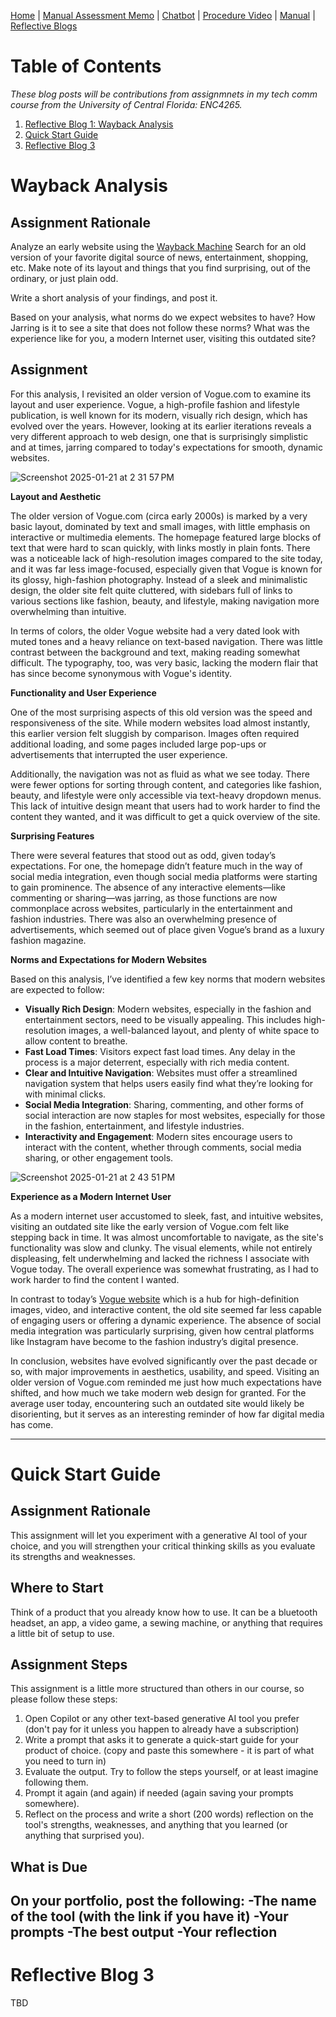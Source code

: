 [Home](index.md) | [Manual Assessment Memo](manual_assessment_memo.md) | [Chatbot](chatbot.md) | [Procedure Video](procedure_video.md) | [Manual](manual.md) | [Reflective Blogs](reflective_blogs.md) 

# Table of Contents 
*These blog posts will be contributions from assignmnets in my tech comm course from the University of Central Florida: ENC4265.*
1. [Reflective Blog 1: Wayback Analysis](#wayback-analysis)
2. [Quick Start Guide](#quick-start-guide)
3. [Reflective Blog 3](#reflective-blog-3)
   
# Wayback Analysis

## Assignment Rationale 
Analyze an early website using the [Wayback Machine](https://web.archive.org/) Search for an old version of your favorite digital source of news, entertainment, shopping, etc. Make note of its layout and things that you find surprising, out of the ordinary, or just plain odd.

Write a short analysis of your findings, and post it.

Based on your analysis, what norms do we expect websites to have? How Jarring is it to see a site that does not follow these norms? What was the experience like for you, a modern Internet user, visiting this outdated site?

## Assignment
For this analysis, I revisited an older version of Vogue.com to examine its layout and user experience. Vogue, a high-profile fashion and lifestyle publication, is well known for its modern, visually rich design, which has evolved over the years. However, looking at its earlier iterations reveals a very different approach to web design, one that is surprisingly simplistic and at times, jarring compared to today's expectations for smooth, dynamic websites.

![Screenshot 2025-01-21 at 2 31 57 PM](https://github.com/user-attachments/assets/30e9abd7-35e2-41a5-b8c3-599e75582d76)

**Layout and Aesthetic**

The older version of Vogue.com (circa early 2000s) is marked by a very basic layout, dominated by text and small images, with little emphasis on interactive or multimedia elements. The homepage featured large blocks of text that were hard to scan quickly, with links mostly in plain fonts. There was a noticeable lack of high-resolution images compared to the site today, and it was far less image-focused, especially given that Vogue is known for its glossy, high-fashion photography. Instead of a sleek and minimalistic design, the older site felt quite cluttered, with sidebars full of links to various sections like fashion, beauty, and lifestyle, making navigation more overwhelming than intuitive.

In terms of colors, the older Vogue website had a very dated look with muted tones and a heavy reliance on text-based navigation. There was little contrast between the background and text, making reading somewhat difficult. The typography, too, was very basic, lacking the modern flair that has since become synonymous with Vogue's identity.

**Functionality and User Experience**

One of the most surprising aspects of this old version was the speed and responsiveness of the site. While modern websites load almost instantly, this earlier version felt sluggish by comparison. Images often required additional loading, and some pages included large pop-ups or advertisements that interrupted the user experience.

Additionally, the navigation was not as fluid as what we see today. There were fewer options for sorting through content, and categories like fashion, beauty, and lifestyle were only accessible via text-heavy dropdown menus. This lack of intuitive design meant that users had to work harder to find the content they wanted, and it was difficult to get a quick overview of the site.

**Surprising Features**

There were several features that stood out as odd, given today’s expectations. For one, the homepage didn’t feature much in the way of social media integration, even though social media platforms were starting to gain prominence. The absence of any interactive elements—like commenting or sharing—was jarring, as those functions are now commonplace across websites, particularly in the entertainment and fashion industries. There was also an overwhelming presence of advertisements, which seemed out of place given Vogue’s brand as a luxury fashion magazine.

**Norms and Expectations for Modern Websites**

Based on this analysis, I’ve identified a few key norms that modern websites are expected to follow:

- **Visually Rich Design**: Modern websites, especially in the fashion and entertainment sectors, need to be visually appealing. This includes high-resolution images, a well-balanced layout, and plenty of white space to allow content to breathe.
- **Fast Load Times**: Visitors expect fast load times. Any delay in the process is a major deterrent, especially with rich media content.
- **Clear and Intuitive Navigation**: Websites must offer a streamlined navigation system that helps users easily find what they’re looking for with minimal clicks.
- **Social Media Integration**: Sharing, commenting, and other forms of social interaction are now staples for most websites, especially for those in the fashion, entertainment, and lifestyle industries.
- **Interactivity and Engagement**: Modern sites encourage users to interact with the content, whether through comments, social media sharing, or other engagement tools.

![Screenshot 2025-01-21 at 2 43 51 PM](https://github.com/user-attachments/assets/d62c7b2b-3c21-45fc-be13-5efde0a57c94)

**Experience as a Modern Internet User**

As a modern internet user accustomed to sleek, fast, and intuitive websites, visiting an outdated site like the early version of Vogue.com felt like stepping back in time. It was almost uncomfortable to navigate, as the site's functionality was slow and clunky. The visual elements, while not entirely displeasing, felt underwhelming and lacked the richness I associate with Vogue today. The overall experience was somewhat frustrating, as I had to work harder to find the content I wanted.

In contrast to today’s [Vogue website](https://www.vogue.com/) which is a hub for high-definition images, video, and interactive content, the old site seemed far less capable of engaging users or offering a dynamic experience. The absence of social media integration was particularly surprising, given how central platforms like Instagram have become to the fashion industry’s digital presence.

In conclusion, websites have evolved significantly over the past decade or so, with major improvements in aesthetics, usability, and speed. Visiting an older version of Vogue.com reminded me just how much expectations have shifted, and how much we take modern web design for granted. For the average user today, encountering such an outdated site would likely be disorienting, but it serves as an interesting reminder of how far digital media has come.

---
# Quick Start Guide

## Assignment Rationale 
This assignment will let you experiment with a generative AI tool of your choice, and you will strengthen your critical thinking skills as you evaluate its strengths and weaknesses.

## Where to Start
Think of a product that you already know how to use. It can be a bluetooth headset, an app, a video game, a sewing machine, or anything that requires a little bit of setup to use.

## Assignment Steps
This assignment is a little more structured than others in our course, so please follow these steps:
1. Open Copilot or any other text-based generative AI tool you prefer (don't pay for it unless you happen to already have a subscription)
2. Write a prompt that asks it to generate a quick-start guide for your product of choice. (copy and paste this somewhere - it is part of what you need to turn in)
3. Evaluate the output. Try to follow the steps yourself, or at least imagine following them.
4. Prompt it again (and again) if needed (again saving your prompts somewhere).
5. Reflect on the process and write a short (200 words) reflection on the tool's strengths, weaknesses, and anything that you learned (or anything that surprised you).

## What is Due
On your portfolio, post the following:
-The name of the tool (with the link if you have it)
-Your prompts
-The best output 
-Your reflection 
---
# Reflective Blog 3
TBD
